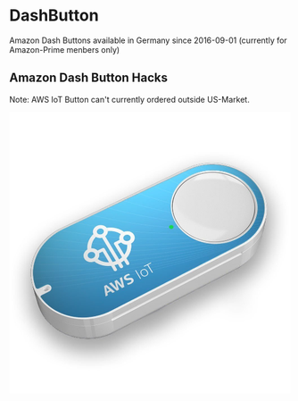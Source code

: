 # DashButton

Amazon Dash Buttons available in Germany since 2016-09-01 (currently for Amazon-Prime menbers only)

## Amazon Dash Button Hacks


Note: AWS IoT Button can't currently ordered outside US-Market. 

![AWS_IoT_Button](images/AWS_IoT_Button.jpg )
